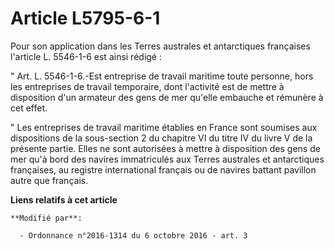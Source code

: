 # Article L5795-6-1

Pour son application dans les Terres australes et antarctiques françaises l'article L. 5546-1-6 est ainsi rédigé : 

" Art. L. 5546-1-6.-Est entreprise de travail maritime toute personne, hors les entreprises de travail temporaire, dont
l'activité est de mettre à disposition d'un armateur des gens de mer qu'elle embauche et rémunère à cet effet. 

" Les entreprises de travail maritime établies en France sont soumises aux dispositions de la sous-section 2 du chapitre VI
du titre IV du livre V de la présente partie. Elles ne sont autorisées à mettre à disposition des gens de mer qu'à bord des
navires immatriculés aux Terres australes et antarctiques françaises, au registre international français ou de navires
battant pavillon autre que français.

**Liens relatifs à cet article**

	**Modifié par**:

	  - Ordonnance n°2016-1314 du 6 octobre 2016 - art. 3
